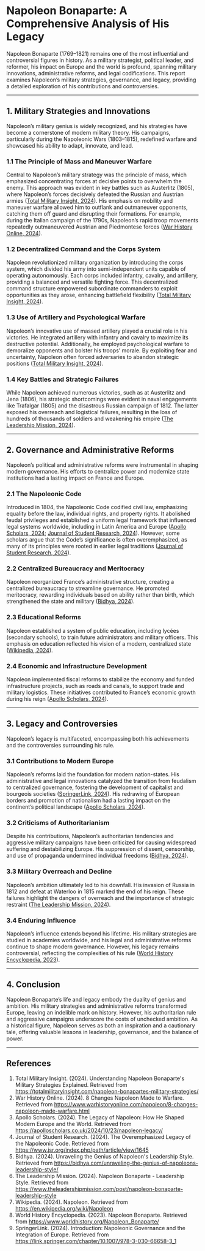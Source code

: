 # Napoleon Bonaparte: A Comprehensive Analysis of His Legacy

Napoleon Bonaparte (1769–1821) remains one of the most influential and controversial figures in history. As a military strategist, political leader, and reformer, his impact on Europe and the world is profound, spanning military innovations, administrative reforms, and legal codifications. This report examines Napoleon’s military strategies, governance, and legacy, providing a detailed exploration of his contributions and controversies.

---

## **1. Military Strategies and Innovations**

Napoleon’s military genius is widely recognized, and his strategies have become a cornerstone of modern military theory. His campaigns, particularly during the Napoleonic Wars (1803–1815), redefined warfare and showcased his ability to adapt, innovate, and lead.

### **1.1 The Principle of Mass and Maneuver Warfare**
Central to Napoleon’s military strategy was the principle of mass, which emphasized concentrating forces at decisive points to overwhelm the enemy. This approach was evident in key battles such as Austerlitz (1805), where Napoleon’s forces decisively defeated the Russian and Austrian armies ([Total Military Insight, 2024](https://totalmilitaryinsight.com/napoleon-bonapartes-military-strategies/)). His emphasis on mobility and maneuver warfare allowed him to outflank and outmaneuver opponents, catching them off guard and disrupting their formations. For example, during the Italian campaign of the 1790s, Napoleon’s rapid troop movements repeatedly outmaneuvered Austrian and Piedmontese forces ([War History Online, 2024](https://www.warhistoryonline.com/napoleon/8-changes-napoleon-made-warfare.html)).

### **1.2 Decentralized Command and the Corps System**
Napoleon revolutionized military organization by introducing the corps system, which divided his army into semi-independent units capable of operating autonomously. Each corps included infantry, cavalry, and artillery, providing a balanced and versatile fighting force. This decentralized command structure empowered subordinate commanders to exploit opportunities as they arose, enhancing battlefield flexibility ([Total Military Insight, 2024](https://totalmilitaryinsight.com/napoleon-bonapartes-military-strategies/)).

### **1.3 Use of Artillery and Psychological Warfare**
Napoleon’s innovative use of massed artillery played a crucial role in his victories. He integrated artillery with infantry and cavalry to maximize its destructive potential. Additionally, he employed psychological warfare to demoralize opponents and bolster his troops’ morale. By exploiting fear and uncertainty, Napoleon often forced adversaries to abandon strategic positions ([Total Military Insight, 2024](https://totalmilitaryinsight.com/napoleon-bonapartes-military-strategies/)).

### **1.4 Key Battles and Strategic Failures**
While Napoleon achieved numerous victories, such as at Austerlitz and Jena (1806), his strategic shortcomings were evident in naval engagements like Trafalgar (1805) and the disastrous Russian campaign of 1812. The latter exposed his overreach and logistical failures, resulting in the loss of hundreds of thousands of soldiers and weakening his empire ([The Leadership Mission, 2024](https://www.theleadershipmission.com/post/napoleon-bonaparte-leadership-style)).

---

## **2. Governance and Administrative Reforms**

Napoleon’s political and administrative reforms were instrumental in shaping modern governance. His efforts to centralize power and modernize state institutions had a lasting impact on France and Europe.

### **2.1 The Napoleonic Code**
Introduced in 1804, the Napoleonic Code codified civil law, emphasizing equality before the law, individual rights, and property rights. It abolished feudal privileges and established a uniform legal framework that influenced legal systems worldwide, including in Latin America and Europe ([Apollo Scholars, 2024](https://apolloscholars.co.uk/2024/10/23/napoleon-legacy/); [Journal of Student Research, 2024](https://www.jsr.org/index.php/path/article/view/1645)). However, some scholars argue that the Code’s significance is often overemphasized, as many of its principles were rooted in earlier legal traditions ([Journal of Student Research, 2024](https://www.jsr.org/index.php/path/article/view/1645)).

### **2.2 Centralized Bureaucracy and Meritocracy**
Napoleon reorganized France’s administrative structure, creating a centralized bureaucracy to streamline governance. He promoted meritocracy, rewarding individuals based on ability rather than birth, which strengthened the state and military ([Bidhya, 2024](https://bidhya.com/unraveling-the-genius-of-napoleons-leadership-style/)).

### **2.3 Educational Reforms**
Napoleon established a system of public education, including lycées (secondary schools), to train future administrators and military officers. This emphasis on education reflected his vision of a modern, centralized state ([Wikipedia, 2024](https://en.wikipedia.org/wiki/Napoleon)).

### **2.4 Economic and Infrastructure Development**
Napoleon implemented fiscal reforms to stabilize the economy and funded infrastructure projects, such as roads and canals, to support trade and military logistics. These initiatives contributed to France’s economic growth during his reign ([Apollo Scholars, 2024](https://apolloscholars.co.uk/2024/10/23/napoleon-legacy/)).

---

## **3. Legacy and Controversies**

Napoleon’s legacy is multifaceted, encompassing both his achievements and the controversies surrounding his rule.

### **3.1 Contributions to Modern Europe**
Napoleon’s reforms laid the foundation for modern nation-states. His administrative and legal innovations catalyzed the transition from feudalism to centralized governance, fostering the development of capitalist and bourgeois societies ([SpringerLink, 2024](https://link.springer.com/chapter/10.1007/978-3-030-66658-3_1)). His redrawing of European borders and promotion of nationalism had a lasting impact on the continent’s political landscape ([Apollo Scholars, 2024](https://apolloscholars.co.uk/2024/10/23/napoleon-legacy/)).

### **3.2 Criticisms of Authoritarianism**
Despite his contributions, Napoleon’s authoritarian tendencies and aggressive military campaigns have been criticized for causing widespread suffering and destabilizing Europe. His suppression of dissent, censorship, and use of propaganda undermined individual freedoms ([Bidhya, 2024](https://bidhya.com/unraveling-the-genius-of-napoleons-leadership-style/)).

### **3.3 Military Overreach and Decline**
Napoleon’s ambition ultimately led to his downfall. His invasion of Russia in 1812 and defeat at Waterloo in 1815 marked the end of his reign. These failures highlight the dangers of overreach and the importance of strategic restraint ([The Leadership Mission, 2024](https://www.theleadershipmission.com/post/napoleon-bonaparte-leadership-style)).

### **3.4 Enduring Influence**
Napoleon’s influence extends beyond his lifetime. His military strategies are studied in academies worldwide, and his legal and administrative reforms continue to shape modern governance. However, his legacy remains controversial, reflecting the complexities of his rule ([World History Encyclopedia, 2023](https://www.worldhistory.org/Napoleon_Bonaparte/)).

---

## **4. Conclusion**

Napoleon Bonaparte’s life and legacy embody the duality of genius and ambition. His military strategies and administrative reforms transformed Europe, leaving an indelible mark on history. However, his authoritarian rule and aggressive campaigns underscore the costs of unchecked ambition. As a historical figure, Napoleon serves as both an inspiration and a cautionary tale, offering valuable lessons in leadership, governance, and the balance of power.

---

## **References**

1. Total Military Insight. (2024). Understanding Napoleon Bonaparte's Military Strategies Explained. Retrieved from https://totalmilitaryinsight.com/napoleon-bonapartes-military-strategies/
2. War History Online. (2024). 8 Changes Napoleon Made to Warfare. Retrieved from https://www.warhistoryonline.com/napoleon/8-changes-napoleon-made-warfare.html
3. Apollo Scholars. (2024). The Legacy of Napoleon: How He Shaped Modern Europe and the World. Retrieved from https://apolloscholars.co.uk/2024/10/23/napoleon-legacy/
4. Journal of Student Research. (2024). The Overemphasized Legacy of the Napoleonic Code. Retrieved from https://www.jsr.org/index.php/path/article/view/1645
5. Bidhya. (2024). Unraveling the Genius of Napoleon's Leadership Style. Retrieved from https://bidhya.com/unraveling-the-genius-of-napoleons-leadership-style/
6. The Leadership Mission. (2024). Napoleon Bonaparte - Leadership Style. Retrieved from https://www.theleadershipmission.com/post/napoleon-bonaparte-leadership-style
7. Wikipedia. (2024). Napoleon. Retrieved from https://en.wikipedia.org/wiki/Napoleon
8. World History Encyclopedia. (2023). Napoleon Bonaparte. Retrieved from https://www.worldhistory.org/Napoleon_Bonaparte/
9. SpringerLink. (2024). Introduction: Napoleonic Governance and the Integration of Europe. Retrieved from https://link.springer.com/chapter/10.1007/978-3-030-66658-3_1